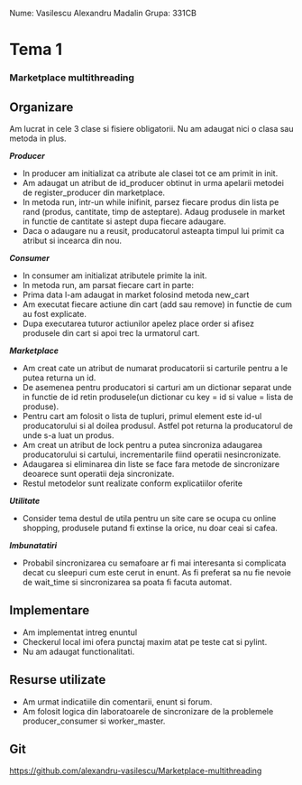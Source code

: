 Nume: Vasilescu Alexandru Madalin
Grupa: 331CB

# Tema 1
### Marketplace multithreading

Organizare
-

Am lucrat in cele 3 clase si fisiere obligatorii. Nu am adaugat nici o clasa sau metoda in plus.


***Producer***

* In producer am initializat ca atribute ale clasei tot ce am primit in init.
* Am adaugat un atribut de id_producer obtinut in urma apelarii metodei de register_producer din marketplace.
* In metoda run, intr-un while inifinit, parsez fiecare produs din lista pe rand (produs, cantitate, timp de asteptare). Adaug produsele in market in functie de cantitate si astept dupa fiecare adaugare.
* Daca o adaugare nu a reusit, producatorul asteapta timpul lui primit ca atribut si incearca din nou.


***Consumer***

* In consumer am initializat atributele primite la init.
* In metoda run, am parsat fiecare cart in parte:
* Prima data l-am adaugat in market folosind metoda new_cart
* Am executat fiecare actiune din cart (add sau remove) in functie de cum au fost explicate.
* Dupa executarea tuturor actiunilor apelez place order si afisez produsele din cart si apoi trec la urmatorul cart.


***Marketplace***

* Am creat cate un atribut de numarat producatorii si carturile pentru a le putea returna un id.
* De asemenea pentru producatori si carturi am un dictionar separat unde in functie de id retin produsele(un dictionar cu key = id si value = lista de produse).
* Pentru cart am folosit o lista de tupluri, primul element este id-ul producatorului si al doilea produsul. Astfel pot returna la producatorul de unde s-a luat un produs.
* Am creat un atribut de lock pentru a putea sincroniza adaugarea producatorului si cartului, incrementarile fiind operatii nesincronizate.
* Adaugarea si eliminarea din liste se face fara metode de sincronizare deoarece sunt operatii deja sincronizate.
* Restul metodelor sunt realizate conform explicatiilor oferite 

***Utilitate***
* Consider tema destul de utila pentru un site care se ocupa cu online shopping, produsele putand fi extinse la orice, nu doar ceai si cafea.

***Imbunatatiri***
* Probabil sincronizarea cu semafoare ar fi mai interesanta si complicata decat cu sleepuri cum este cerut in enunt. As fi preferat sa nu fie nevoie de wait_time si sincronizarea sa poata fi facuta automat.

Implementare
-

* Am implementat intreg enuntul
* Checkerul local imi ofera punctaj maxim atat pe teste cat si pylint.
* Nu am adaugat functionalitati.

Resurse utilizate
-

* Am urmat indicatiile din comentarii, enunt si forum.
* Am folosit logica din laboratoarele de sincronizare de la problemele producer_consumer si worker_master.

Git
-

https://github.com/alexandru-vasilescu/Marketplace-multithreading

